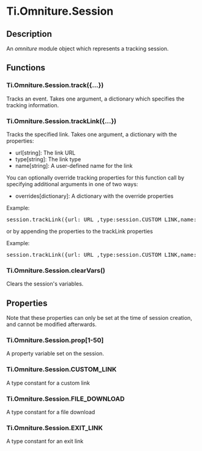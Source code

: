 # Ti.Omniture.Session

## Description

An _omniture_ module object which represents a tracking session.

## Functions

### Ti.Omniture.Session.track({...})

Tracks an event. Takes one argument, a dictionary which specifies the tracking information.

### Ti.Omniture.Session.trackLink({...})

Tracks the specified link.  Takes one argument, a dictionary with the properties:

* url[string]: The link URL
* type[string]: The link type
* name[string]: A user-defined name for the link

You can optionally override tracking properties for this function call by specifying additional
arguments in one of two ways:

* overrides[dictionary]: A dictionary with the override properties

Example:

<pre>session.trackLink({url:_URL_,type:session.CUSTOM_LINK,name:_NAME_,overrides:{ prop1:_VALUE_ }});</pre>

or by appending the properties to the trackLink properties

Example:

<pre>session.trackLink({url:_URL_,type:session.CUSTOM_LINK,name:_NAME_,prop1:_VALUE_,prop2:_VALUE_ });</pre>

### Ti.Omniture.Session.clearVars()

Clears the session's variables.

## Properties

Note that these properties can only be set at the time of session creation,
and cannot be modified afterwards.

### Ti.Omniture.Session.prop[1-50]

A property variable set on the session.

### Ti.Omniture.Session.CUSTOM_LINK

A type constant for a custom link

### Ti.Omniture.Session.FILE_DOWNLOAD

A type constant for a file download

### Ti.Omniture.Session.EXIT_LINK

A type constant for an exit link
